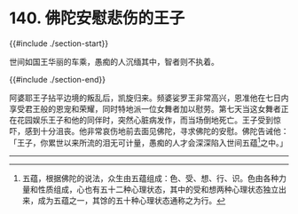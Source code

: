 # 140. 佛陀安慰悲伤的王子
{{#include ./section-start}}

世间如国王华丽的车乘，愚痴的人沉缅其中，智者则不执着。

{{#include ./section-end}}

阿婆耶王子拈平边境的叛乱后，凯旋归来。频婆娑罗王非常高兴，恩准他在七日内享受君王般的恩宠和荣耀，同时特地派一位女舞者加以慰劳。第七天当这女舞者正在花园娱乐王子和他的同伴时，突然心脏病发作，而当场倒地死亡。王子受到惊吓，感到十分沮丧。他非常哀伤地前去面见佛陀，寻求佛陀的安慰。佛陀告诫他：「王子，你累世以来所流的泪无可计量，愚痴的人才会深深陷入世间五蕴[^1]之中。」


---



[^1]: 五蕴，根据佛陀的说法，众生由五蕴组成：色、受、想、行、识。色由各种力量和性质组成，心也有五十二种心理状态，其中的受和想两种心理状态独立出来，成为五蕴之一，其馀的五十种心理状态通称之为行。

